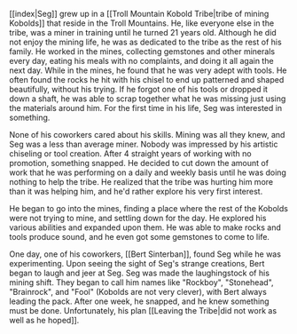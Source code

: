[[index|Seg]] grew up in a [[Troll Mountain Kobold Tribe|tribe of mining Kobolds]] that reside in the Troll Mountains. He, like everyone else in the tribe, was a miner in training until he turned 21 years old. Although he did not enjoy the mining life, he was as dedicated to the tribe as the rest of his family. He worked in the mines, collecting gemstones and other minerals every day, eating his meals with no complaints, and doing it all again the next day. While in the mines, he found that he was very adept with tools. He often found the rocks he hit with his chisel to end up patterned and shaped beautifully, without his trying. If he forgot one of his tools or dropped it down a shaft, he was able to scrap together what he was missing just using the materials around him. For the first time in his life, Seg was interested in something.

None of his coworkers cared about his skills. Mining was all they knew, and Seg was a less than average miner. Nobody was impressed by his artistic chiseling or tool creation. After 4 straight years of working with no promotion, something snapped. He decided to cut down the amount of work that he was performing on a daily and weekly basis until he was doing nothing to help the tribe. He realized that the tribe was hurting him more than it was helping him, and he'd rather explore his very first interest.

He began to go into the mines, finding a place where the rest of the Kobolds were not trying to mine, and settling down for the day. He explored his various abilities and expanded upon them. He was able to make rocks and tools produce sound, and he even got some gemstones to come to life.

One day, one of his coworkers, [[Bert Sinterban]], found Seg while he was experimenting. Upon seeing the sight of Seg's strange creations, Bert began to laugh and jeer at Seg. Seg was made the laughingstock of his mining shift. They began to call him names like "Rockboy", "Stonehead", "Brainrock", and "Fool" (Kobolds are not very clever), with Bert always leading the pack. After one week, he snapped, and he knew something must be done. Unfortunately, his plan [[Leaving the Tribe|did not work as well as he hoped]].